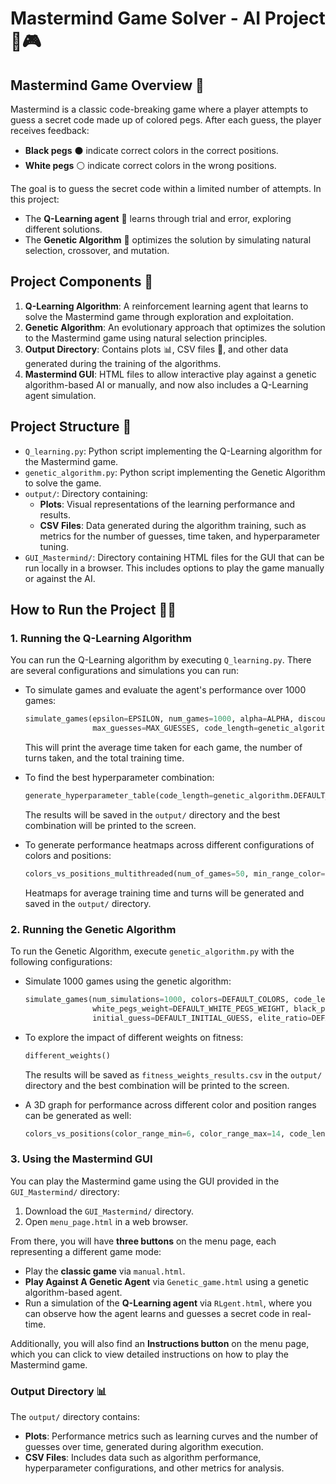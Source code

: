 
# Mastermind Game Solver - AI Project 🧠🎮

## Mastermind Game Overview 🌟

Mastermind is a classic code-breaking game where a player attempts to guess a secret code made up of colored pegs. After each guess, the player receives feedback:
- **Black pegs** ⚫ indicate correct colors in the correct positions.
- **White pegs** ⚪ indicate correct colors in the wrong positions.

The goal is to guess the secret code within a limited number of attempts. In this project:
- The **Q-Learning agent** 🤖 learns through trial and error, exploring different solutions.
- The **Genetic Algorithm** 🧬 optimizes the solution by simulating natural selection, crossover, and mutation.

## Project Components 🚀

1. **Q-Learning Algorithm**: A reinforcement learning agent that learns to solve the Mastermind game through exploration and exploitation.
2. **Genetic Algorithm**: An evolutionary approach that optimizes the solution to the Mastermind game using natural selection principles.
3. **Output Directory**: Contains plots 📊, CSV files 📁, and other data generated during the training of the algorithms.
4. **Mastermind GUI**: HTML files to allow interactive play against a genetic algorithm-based AI or manually, and now also includes a Q-Learning agent simulation.

## Project Structure 📂

- `Q_learning.py`: Python script implementing the Q-Learning algorithm for the Mastermind game.
- `genetic_algorithm.py`: Python script implementing the Genetic Algorithm to solve the game.
- `output/`: Directory containing:
  - **Plots**: Visual representations of the learning performance and results.
  - **CSV Files**: Data generated during the algorithm training, such as metrics for the number of guesses, time taken, and hyperparameter tuning.
- `GUI_Mastermind/`: Directory containing HTML files for the GUI that can be run locally in a browser. This includes options to play the game manually or against the AI.

## How to Run the Project 🏃‍♂️

### 1. Running the Q-Learning Algorithm
You can run the Q-Learning algorithm by executing `Q_learning.py`. There are several configurations and simulations you can run:

- To simulate games and evaluate the agent's performance over 1000 games:
  ```python
  simulate_games(epsilon=EPSILON, num_games=1000, alpha=ALPHA, discount=DISCOUNT,
                 max_guesses=MAX_GUESSES, code_length=genetic_algorithm.DEFAULT_C0DE_LENGTH, num_colors=genetic_algorithm.DEFAULT_NUM_COLORS)
  ```
  This will print the average time taken for each game, the number of turns taken, and the total training time.

- To find the best hyperparameter combination:
  ```python
  generate_hyperparameter_table(code_length=genetic_algorithm.DEFAULT_C0DE_LENGTH, num_colors=genetic_algorithm.DEFAULT_NUM_COLORS, num_of_games=1000)
  ```

  The results will be saved in the `output/` directory and the best combination will be printed to the screen.

- To generate performance heatmaps across different configurations of colors and positions:
  ```python
  colors_vs_positions_multithreaded(num_of_games=50, min_range_color=6, max_range_color=9, min_range_position=4, max_range_position=6)
  ```

  Heatmaps for average training time and turns will be generated and saved in the `output/` directory.

### 2. Running the Genetic Algorithm
To run the Genetic Algorithm, execute `genetic_algorithm.py` with the following configurations:

- Simulate 1000 games using the genetic algorithm:
  ```python
  simulate_games(num_simulations=1000, colors=DEFAULT_COLORS, code_length=DEFAULT_C0DE_LENGTH, pop_size=DEFAULT_MAX_POP_SIZE,
                 white_pegs_weight=DEFAULT_WHITE_PEGS_WEIGHT, black_pegs_weight=DEFAULT_BLACK_PEGS_WEIGHT,
                 initial_guess=DEFAULT_INITIAL_GUESS, elite_ratio=DEFAULT_ELITE_RATIO)
  ```

- To explore the impact of different weights on fitness:
  ```python
  different_weights()
  ```
  The results will be saved as `fitness_weights_results.csv` in the `output/` directory and the best combination will be printed to the screen.

- A 3D graph for performance across different color and position ranges can be generated as well:
  ```python
  colors_vs_positions(color_range_min=6, color_range_max=14, code_length_min=4, code_length_max=8, num_games=100)
  ```

### 3. Using the Mastermind GUI

You can play the Mastermind game using the GUI provided in the `GUI_Mastermind/` directory:

1. Download the `GUI_Mastermind/` directory.
2. Open `menu_page.html` in a web browser.

From there, you will have **three buttons** on the menu page, each representing a different game mode:
- Play the **classic game** via `manual.html`.
- **Play Against A Genetic Agent** via `Genetic_game.html` using a genetic algorithm-based agent.
- Run a simulation of the **Q-Learning agent** via `RLgent.html`, where you can observe how the agent learns and guesses a secret code in real-time.

Additionally, you will also find an **Instructions button** on the menu page, which you can click to view detailed instructions on how to play the Mastermind game.

### Output Directory 📊

The `output/` directory contains:
- **Plots**: Performance metrics such as learning curves and the number of guesses over time, generated during algorithm execution.
- **CSV Files**: Includes data such as algorithm performance, hyperparameter configurations, and other metrics for analysis.



